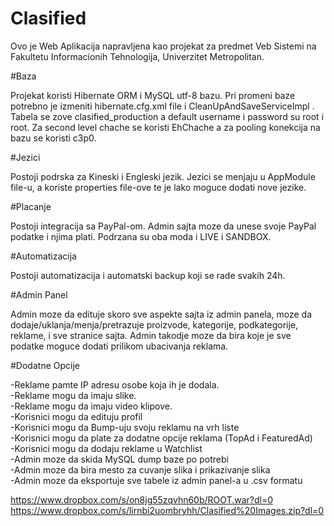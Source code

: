 # Clasified

Ovo je Web Aplikacija napravljena kao projekat za predmet Veb Sistemi na Fakultetu Informacionih Tehnologija, Univerzitet Metropolitan.

#Baza

Projekat koristi Hibernate ORM i MySQL utf-8 bazu. Pri promeni baze potrebno je izmeniti hibernate.cfg.xml file i CleanUpAndSaveServiceImpl
. Tabela se zove clasified_production a default username i password su root i root. Za second level chache se koristi EhChache a za pooling konekcija na bazu se koristi c3p0.

#Jezici

Postoji podrska za Kineski i Engleski jezik. Jezici se menjaju u AppModule file-u, a koriste properties file-ove te je lako moguce dodati nove jezike.

#Placanje

Postoji integracija sa PayPal-om. Admin sajta moze da unese svoje PayPal podatke i njima plati. Podrzana su oba moda i LIVE i SANDBOX.

#Automatizacija

Postoji automatizacija i automatski backup koji se rade svakih 24h.

#Admin Panel

Admin moze da edituje skoro sve aspekte sajta iz admin panela, moze da dodaje/uklanja/menja/pretrazuje proizvode, kategorije, podkategorije, reklame, i sve stranice sajta.
Admin takodje moze da bira koje je sve podatke moguce dodati prilikom ubacivanja reklama.

#Dodatne Opcije

-Reklame pamte IP adresu osobe koja ih je dodala.<br />
-Reklame mogu da imaju slike.<br />
-Reklame mogu da imaju video klipove.<br />
-Korisnici mogu da edituju profil<br />
-Korisnici mogu da Bump-uju svoju reklamu na vrh liste<br />
-Korisnici mogu da plate za dodatne opcije reklama (TopAd i FeaturedAd)<br />
-Korisnici mogu da dodaju reklame u Watchlist<br />
-Admin moze da skida MySQL dump baze po potrebi<br />
-Admin moze da bira mesto za cuvanje slika i prikazivanje slika<br />
-Admin moze da eksportuje sve tabele iz admin panel-a u .csv formatu<br />

https://www.dropbox.com/s/on8jg55zqvhn60b/ROOT.war?dl=0
https://www.dropbox.com/s/lirnbi2uombryhh/Clasified%20Images.zip?dl=0

